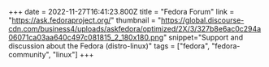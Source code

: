 +++
date = 2022-11-27T16:41:23.800Z
title = "Fedora Forum"
link = "https://ask.fedoraproject.org/"
thumbnail = "https://global.discourse-cdn.com/business4/uploads/askfedora/optimized/2X/3/327b8e6ac0c294a06071ca03aa640c497c081815_2_180x180.png"
snippet="Support and discussion about the Fedora (distro-linux)"
tags = ["fedora", "fedora-community", "linux"]
+++
